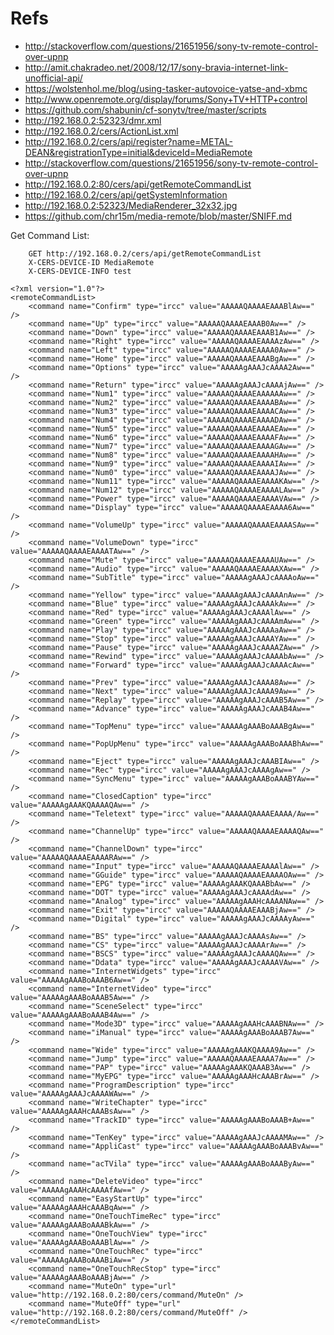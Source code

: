 # Refs

- http://stackoverflow.com/questions/21651956/sony-tv-remote-control-over-upnp
- http://amit.chakradeo.net/2008/12/17/sony-bravia-internet-link-unofficial-api/
- https://wolstenhol.me/blog/using-tasker-autovoice-yatse-and-xbmc
- http://www.openremote.org/display/forums/Sony+TV+HTTP+control
- https://github.com/shabunin/cf-sonytv/tree/master/scripts
- http://192.168.0.2:52323/dmr.xml
- http://192.168.0.2/cers/ActionList.xml
- http://192.168.0.2/cers/api/register?name=METAL-DEAN&registrationType=initial&deviceId=MediaRemote
- http://stackoverflow.com/questions/21651956/sony-tv-remote-control-over-upnp
- http://192.168.0.2:80/cers/api/getRemoteCommandList
- http://192.168.0.2/cers/api/getSystemInformation
- http://192.168.0.2:52323/MediaRenderer_32x32.jpg
- https://github.com/chr15m/media-remote/blob/master/SNIFF.md

Get Command List:

        GET http://192.168.0.2/cers/api/getRemoteCommandList
        X-CERS-DEVICE-ID MediaRemote
        X-CERS-DEVICE-INFO test

    <?xml version="1.0"?>
    <remoteCommandList>
        <command name="Confirm" type="ircc" value="AAAAAQAAAAEAAABlAw==" />
        <command name="Up" type="ircc" value="AAAAAQAAAAEAAAB0Aw==" />
        <command name="Down" type="ircc" value="AAAAAQAAAAEAAAB1Aw==" />
        <command name="Right" type="ircc" value="AAAAAQAAAAEAAAAzAw==" />
        <command name="Left" type="ircc" value="AAAAAQAAAAEAAAA0Aw==" />
        <command name="Home" type="ircc" value="AAAAAQAAAAEAAABgAw==" />
        <command name="Options" type="ircc" value="AAAAAgAAAJcAAAA2Aw==" />
        <command name="Return" type="ircc" value="AAAAAgAAAJcAAAAjAw==" />
        <command name="Num1" type="ircc" value="AAAAAQAAAAEAAAAAAw==" />
        <command name="Num2" type="ircc" value="AAAAAQAAAAEAAAABAw==" />
        <command name="Num3" type="ircc" value="AAAAAQAAAAEAAAACAw==" />
        <command name="Num4" type="ircc" value="AAAAAQAAAAEAAAADAw==" />
        <command name="Num5" type="ircc" value="AAAAAQAAAAEAAAAEAw==" />
        <command name="Num6" type="ircc" value="AAAAAQAAAAEAAAAFAw==" />
        <command name="Num7" type="ircc" value="AAAAAQAAAAEAAAAGAw==" />
        <command name="Num8" type="ircc" value="AAAAAQAAAAEAAAAHAw==" />
        <command name="Num9" type="ircc" value="AAAAAQAAAAEAAAAIAw==" />
        <command name="Num0" type="ircc" value="AAAAAQAAAAEAAAAJAw==" />
        <command name="Num11" type="ircc" value="AAAAAQAAAAEAAAAKAw==" />
        <command name="Num12" type="ircc" value="AAAAAQAAAAEAAAALAw==" />
        <command name="Power" type="ircc" value="AAAAAQAAAAEAAAAVAw==" />
        <command name="Display" type="ircc" value="AAAAAQAAAAEAAAA6Aw==" />
        <command name="VolumeUp" type="ircc" value="AAAAAQAAAAEAAAASAw==" />
        <command name="VolumeDown" type="ircc" value="AAAAAQAAAAEAAAATAw==" />
        <command name="Mute" type="ircc" value="AAAAAQAAAAEAAAAUAw==" />
        <command name="Audio" type="ircc" value="AAAAAQAAAAEAAAAXAw==" />
        <command name="SubTitle" type="ircc" value="AAAAAgAAAJcAAAAoAw==" />
        <command name="Yellow" type="ircc" value="AAAAAgAAAJcAAAAnAw==" />
        <command name="Blue" type="ircc" value="AAAAAgAAAJcAAAAkAw==" />
        <command name="Red" type="ircc" value="AAAAAgAAAJcAAAAlAw==" />
        <command name="Green" type="ircc" value="AAAAAgAAAJcAAAAmAw==" />
        <command name="Play" type="ircc" value="AAAAAgAAAJcAAAAaAw==" />
        <command name="Stop" type="ircc" value="AAAAAgAAAJcAAAAYAw==" />
        <command name="Pause" type="ircc" value="AAAAAgAAAJcAAAAZAw==" />
        <command name="Rewind" type="ircc" value="AAAAAgAAAJcAAAAbAw==" />
        <command name="Forward" type="ircc" value="AAAAAgAAAJcAAAAcAw==" />
        <command name="Prev" type="ircc" value="AAAAAgAAAJcAAAA8Aw==" />
        <command name="Next" type="ircc" value="AAAAAgAAAJcAAAA9Aw==" />
        <command name="Replay" type="ircc" value="AAAAAgAAAJcAAAB5Aw==" />
        <command name="Advance" type="ircc" value="AAAAAgAAAJcAAAB4Aw==" />
        <command name="TopMenu" type="ircc" value="AAAAAgAAABoAAABgAw==" />
        <command name="PopUpMenu" type="ircc" value="AAAAAgAAABoAAABhAw==" />
        <command name="Eject" type="ircc" value="AAAAAgAAAJcAAABIAw==" />
        <command name="Rec" type="ircc" value="AAAAAgAAAJcAAAAgAw==" />
        <command name="SyncMenu" type="ircc" value="AAAAAgAAABoAAABYAw==" />
        <command name="ClosedCaption" type="ircc" value="AAAAAgAAAKQAAAAQAw==" />
        <command name="Teletext" type="ircc" value="AAAAAQAAAAEAAAA/Aw==" />
        <command name="ChannelUp" type="ircc" value="AAAAAQAAAAEAAAAQAw==" />
        <command name="ChannelDown" type="ircc" value="AAAAAQAAAAEAAAARAw==" />
        <command name="Input" type="ircc" value="AAAAAQAAAAEAAAAlAw==" />
        <command name="GGuide" type="ircc" value="AAAAAQAAAAEAAAAOAw==" />
        <command name="EPG" type="ircc" value="AAAAAgAAAKQAAABbAw==" />
        <command name="DOT" type="ircc" value="AAAAAgAAAJcAAAAdAw==" />
        <command name="Analog" type="ircc" value="AAAAAgAAAHcAAAANAw==" />
        <command name="Exit" type="ircc" value="AAAAAQAAAAEAAABjAw==" />
        <command name="Digital" type="ircc" value="AAAAAgAAAJcAAAAyAw==" />
        <command name="BS" type="ircc" value="AAAAAgAAAJcAAAAsAw==" />
        <command name="CS" type="ircc" value="AAAAAgAAAJcAAAArAw==" />
        <command name="BSCS" type="ircc" value="AAAAAgAAAJcAAAAQAw==" />
        <command name="Ddata" type="ircc" value="AAAAAgAAAJcAAAAVAw==" />
        <command name="InternetWidgets" type="ircc" value="AAAAAgAAABoAAAB6Aw==" />
        <command name="InternetVideo" type="ircc" value="AAAAAgAAABoAAAB5Aw==" />
        <command name="SceneSelect" type="ircc" value="AAAAAgAAABoAAAB4Aw==" />
        <command name="Mode3D" type="ircc" value="AAAAAgAAAHcAAABNAw==" />
        <command name="iManual" type="ircc" value="AAAAAgAAABoAAAB7Aw==" />
        <command name="Wide" type="ircc" value="AAAAAgAAAKQAAAA9Aw==" />
        <command name="Jump" type="ircc" value="AAAAAQAAAAEAAAA7Aw==" />
        <command name="PAP" type="ircc" value="AAAAAgAAAKQAAAB3Aw==" />
        <command name="MyEPG" type="ircc" value="AAAAAgAAAHcAAABrAw==" />
        <command name="ProgramDescription" type="ircc" value="AAAAAgAAAJcAAAAWAw==" />
        <command name="WriteChapter" type="ircc" value="AAAAAgAAAHcAAABsAw==" />
        <command name="TrackID" type="ircc" value="AAAAAgAAABoAAAB+Aw==" />
        <command name="TenKey" type="ircc" value="AAAAAgAAAJcAAAAMAw==" />
        <command name="AppliCast" type="ircc" value="AAAAAgAAABoAAABvAw==" />
        <command name="acTVila" type="ircc" value="AAAAAgAAABoAAAByAw==" />
        <command name="DeleteVideo" type="ircc" value="AAAAAgAAAHcAAAAfAw==" />
        <command name="EasyStartUp" type="ircc" value="AAAAAgAAAHcAAABqAw==" />
        <command name="OneTouchTimeRec" type="ircc" value="AAAAAgAAABoAAABkAw==" />
        <command name="OneTouchView" type="ircc" value="AAAAAgAAABoAAABlAw==" />
        <command name="OneTouchRec" type="ircc" value="AAAAAgAAABoAAABiAw==" />
        <command name="OneTouchRecStop" type="ircc" value="AAAAAgAAABoAAABjAw==" />
        <command name="MuteOn" type="url" value="http://192.168.0.2:80/cers/command/MuteOn" />
        <command name="MuteOff" type="url" value="http://192.168.0.2:80/cers/command/MuteOff" />
    </remoteCommandList>
